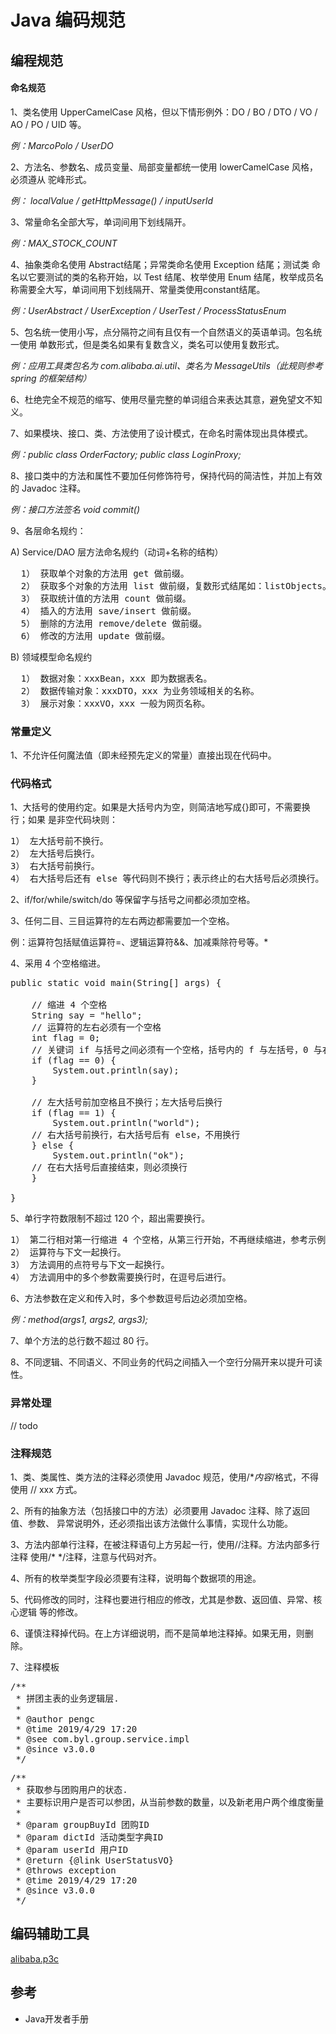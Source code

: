 # Java 编码规范

## 编程规范

#### 命名规范

1、类名使用 UpperCamelCase 风格，但以下情形例外：DO / BO / DTO / VO / AO /
PO / UID 等。

*例：MarcoPolo / UserDO*

2、方法名、参数名、成员变量、局部变量都统一使用 lowerCamelCase 风格，必须遵从
驼峰形式。

*例： localValue / getHttpMessage() / inputUserId*

3、常量命名全部大写，单词间用下划线隔开。

*例：MAX_STOCK_COUNT*

4、抽象类命名使用 Abstract结尾；异常类命名使用 Exception 结尾；测试类
命名以它要测试的类的名称开始，以 Test 结尾、枚举使用 Enum 结尾，枚举成员名称需要全大写，单词间用下划线隔开、常量类使用constant结尾。

*例：UserAbstract / UserException / UserTest / ProcessStatusEnum*

5、包名统一使用小写，点分隔符之间有且仅有一个自然语义的英语单词。包名统一使用
单数形式，但是类名如果有复数含义，类名可以使用复数形式。

*例：应用工具类包名为 com.alibaba.ai.util、类名为 MessageUtils（此规则参考 spring
的框架结构）*

6、杜绝完全不规范的缩写、使用尽量完整的单词组合来表达其意，避免望文不知义。

7、如果模块、接口、类、方法使用了设计模式，在命名时需体现出具体模式。

*例：public class OrderFactory; public class LoginProxy;*

8、接口类中的方法和属性不要加任何修饰符号，保持代码的简洁性，并加上有效的 Javadoc 注释。

*例：接口方法签名 void commit()*

9、各层命名规约：

A) Service/DAO 层方法命名规约（动词+名称的结构）
<pre>
  1） 获取单个对象的方法用 get 做前缀。
  2） 获取多个对象的方法用 list 做前缀，复数形式结尾如：listObjects。
  3） 获取统计值的方法用 count 做前缀。
  4） 插入的方法用 save/insert 做前缀。
  5） 删除的方法用 remove/delete 做前缀。
  6） 修改的方法用 update 做前缀。
</pre>

B) 领域模型命名规约
<pre>
  1） 数据对象：xxxBean，xxx 即为数据表名。
  2） 数据传输对象：xxxDTO，xxx 为业务领域相关的名称。
  3） 展示对象：xxxVO，xxx 一般为网页名称。
</pre>

### 常量定义

1、不允许任何魔法值（即未经预先定义的常量）直接出现在代码中。

### 代码格式

1、大括号的使用约定。如果是大括号内为空，则简洁地写成{}即可，不需要换行；如果
是非空代码块则：
<pre>
1） 左大括号前不换行。
2） 左大括号后换行。
3） 右大括号前换行。
4） 右大括号后还有 else 等代码则不换行；表示终止的右大括号后必须换行。
</pre>

2、if/for/while/switch/do 等保留字与括号之间都必须加空格。

3、任何二目、三目运算符的左右两边都需要加一个空格。

例：运算符包括赋值运算符=、逻辑运算符&&、加减乘除符号等。*

4、采用 4 个空格缩进。

<pre>
public static void main(String[] args) {

    // 缩进 4 个空格
    String say = "hello";
    // 运算符的左右必须有一个空格
    int flag = 0;
    // 关键词 if 与括号之间必须有一个空格，括号内的 f 与左括号，0 与右括号不需要空格
    if (flag == 0) {
        System.out.println(say);
    }

    // 左大括号前加空格且不换行；左大括号后换行
    if (flag == 1) {
        System.out.println("world");
    // 右大括号前换行，右大括号后有 else，不用换行
    } else {
        System.out.println("ok");
    // 在右大括号后直接结束，则必须换行
    }

} 
</pre>

5、单行字符数限制不超过 120 个，超出需要换行。
<pre>
1） 第二行相对第一行缩进 4 个空格，从第三行开始，不再继续缩进，参考示例。
2） 运算符与下文一起换行。
3） 方法调用的点符号与下文一起换行。
4） 方法调用中的多个参数需要换行时，在逗号后进行。
</pre>

6、方法参数在定义和传入时，多个参数逗号后边必须加空格。

*例：method(args1, args2, args3);*

7、单个方法的总行数不超过 80 行。

8、不同逻辑、不同语义、不同业务的代码之间插入一个空行分隔开来以提升可读性。

### 异常处理

// todo

### 注释规范

1、类、类属性、类方法的注释必须使用 Javadoc 规范，使用/**内容*/格式，不得使用
// xxx 方式。

2、所有的抽象方法（包括接口中的方法）必须要用 Javadoc 注释、除了返回值、参数、
异常说明外，还必须指出该方法做什么事情，实现什么功能。

3、方法内部单行注释，在被注释语句上方另起一行，使用//注释。方法内部多行注释
使用/* */注释，注意与代码对齐。

4、所有的枚举类型字段必须要有注释，说明每个数据项的用途。

5、代码修改的同时，注释也要进行相应的修改，尤其是参数、返回值、异常、核心逻辑
等的修改。

6、谨慎注释掉代码。在上方详细说明，而不是简单地注释掉。如果无用，则删除。

7、注释模板

<pre>
/**
 * 拼团主表的业务逻辑层.
 *
 * @author pengc
 * @time 2019/4/29 17:20
 * @see com.byl.group.service.impl
 * @since v3.0.0
 */
</pre>

<pre>
/**
 * 获取参与团购用户的状态.
 * 主要标识用户是否可以参团，从当前参数的数量，以及新老用户两个维度衡量.
 * 
 * @param groupBuyId 团购ID
 * @param dictId 活动类型字典ID
 * @param userId 用户ID
 * @return {@link UserStatusVO}
 * @throws exception
 * @time 2019/4/29 17:20
 * @since v3.0.0
 */
</pre>

## 编码辅助工具

[alibaba.p3c](https://github.com/alibaba/p3c)

## 参考

- Java开发者手册



